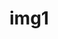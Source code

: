 # img1
<img scr = "https://ichef.bbci.co.uk/news/976/cpsprodpb/4FB7/production/_116970402_a20-20sahas20barve20-20parrotbill_chavan.jpg">
 
 
